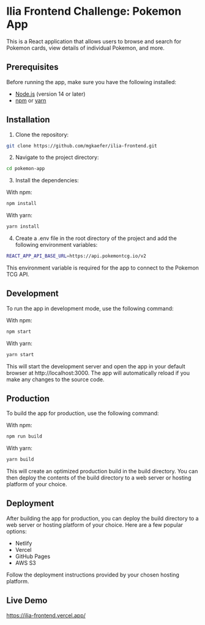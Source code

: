 # Ilia Frontend Challenge: Pokemon App

This is a React application that allows users to browse and search for Pokemon cards, view details of individual Pokemon, and more.

## Prerequisites

Before running the app, make sure you have the following installed:

- [Node.js](https://nodejs.org/en/) (version 14 or later)
- [npm](https://www.npmjs.com/) or [yarn](https://yarnpkg.com/)

## Installation

1. Clone the repository:

```bash
git clone https://github.com/mgkaefer/ilia-frontend.git
```

2. Navigate to the project directory:

```bash
cd pokemon-app
```

3. Install the dependencies:

With npm:

```bash
npm install
```

With yarn:

```bash
yarn install
```

4. Create a .env file in the root directory of the project and add the following environment variables:

```bash
REACT_APP_API_BASE_URL=https://api.pokemontcg.io/v2
```

This environment variable is required for the app to connect to the Pokemon TCG API.

## Development

To run the app in development mode, use the following command:

With npm:

```bash
npm start
```

With yarn:

```bash
yarn start
```

This will start the development server and open the app in your default browser at http://localhost:3000. The app will automatically reload if you make any changes to the source code.

## Production

To build the app for production, use the following command:

With npm:

```bash
npm run build
```

With yarn:

```bash
yarn build
```

This will create an optimized production build in the build directory. You can then deploy the contents of the build directory to a web server or hosting platform of your choice.

## Deployment

After building the app for production, you can deploy the build directory to a web server or hosting platform of your choice. Here are a few popular options:

- Netlify
- Vercel
- GitHub Pages
- AWS S3

Follow the deployment instructions provided by your chosen hosting platform.

## Live Demo

https://ilia-frontend.vercel.app/
